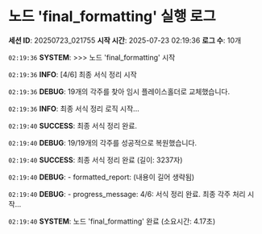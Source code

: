 # 노드 'final_formatting' 실행 로그

**세션 ID**: 20250723_021755
**시작 시간**: 2025-07-23 02:19:36
**로그 수**: 10개

`02:19:36` **SYSTEM**: >>> 노드 'final_formatting' 시작

`02:19:36` **INFO**: [4/6] 최종 서식 정리 시작

`02:19:36` **DEBUG**: 19개의 각주를 찾아 임시 플레이스홀더로 교체했습니다.

`02:19:36` **INFO**: 최종 서식 정리 로직 시작...

`02:19:40` **SUCCESS**: 최종 서식 정리 완료.

`02:19:40` **DEBUG**: 19/19개의 각주를 성공적으로 복원했습니다.

`02:19:40` **SUCCESS**: 최종 서식 정리 완료 (길이: 3237자)

`02:19:40` **DEBUG**:   - formatted_report: (내용이 길어 생략됨)

`02:19:40` **DEBUG**:   - progress_message: 4/6: 서식 정리 완료. 최종 각주 처리 시작...

`02:19:40` **SYSTEM**: 노드 'final_formatting' 완료 (소요시간: 4.17초)

